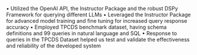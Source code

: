 • Utilized the OpenAI API, the Instructor Package and the robust DSPy Framework for querying different LLMs
• Leveraged the Instructor Package for advanced model training and fine tuning for increased query response accuracy
• Employed TPCDS benchmark dataset, having schema definitions and 99 queries in natural language and SQL
• Response to queries in the TPCDS Dataset helped us test and validate the effectiveness and reliability of the developed system
